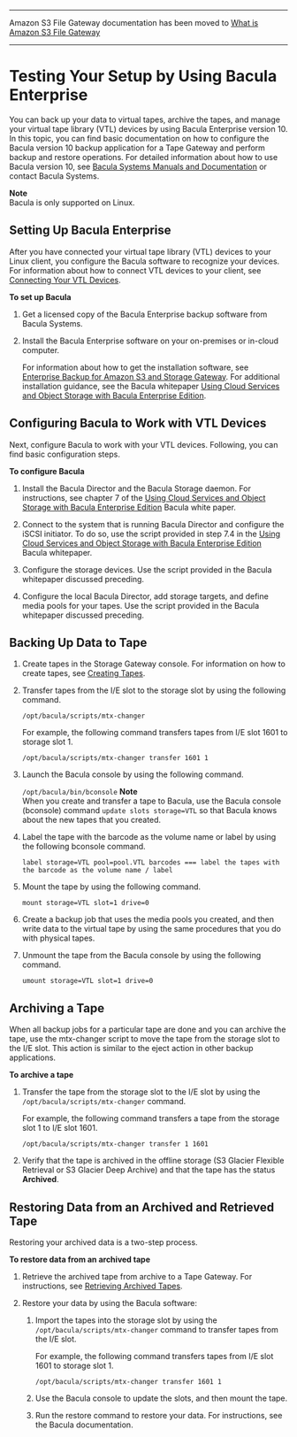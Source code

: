 --------

Amazon S3 File Gateway documentation has been moved to [What is Amazon S3 File Gateway](https://docs.aws.amazon.com/filegateway/latest/files3/WhatIsStorageGateway.html)

--------

# Testing Your Setup by Using Bacula Enterprise<a name="backup-bacula"></a>

You can back up your data to virtual tapes, archive the tapes, and manage your virtual tape library \(VTL\) devices by using Bacula Enterprise version 10\. In this topic, you can find basic documentation on how to configure the Bacula version 10 backup application for a Tape Gateway and perform backup and restore operations\. For detailed information about how to use Bacula version 10, see [Bacula Systems Manuals and Documentation](https://www.baculasystems.com/bacula-systems-documentation-datasheet) or contact Bacula Systems\.

**Note**  
Bacula is only supported on Linux\.

## Setting Up Bacula Enterprise<a name="bacular-setup"></a>

After you have connected your virtual tape library \(VTL\) devices to your Linux client, you configure the Bacula software to recognize your devices\. For information about how to connect VTL devices to your client, see [Connecting Your VTL Devices](GettingStarted-create-tape-gateway.md#GettingStartedAccessTapesVTL)\.

**To set up Bacula**

1. Get a licensed copy of the Bacula Enterprise backup software from Bacula Systems\.

1. Install the Bacula Enterprise software on your on\-premises or in\-cloud computer\. 

   For information about how to get the installation software, see [Enterprise Backup for Amazon S3 and Storage Gateway](https://www.baculasystems.com/corporate-data-backup-software-solutions/enterprise-backup-for-amazon-s3)\. For additional installation guidance, see the Bacula whitepaper [Using Cloud Services and Object Storage with Bacula Enterprise Edition](https://www.baculasystems.com/wp-content/uploads/ObjectStorage_Bacula_Enterprise.pdf)\.

## Configuring Bacula to Work with VTL Devices<a name="bacula-configure"></a>

Next, configure Bacula to work with your VTL devices\. Following, you can find basic configuration steps\.

**To configure Bacula**

1. Install the Bacula Director and the Bacula Storage daemon\. For instructions, see chapter 7 of the [Using Cloud Services and Object Storage with Bacula Enterprise Edition](https://www.baculasystems.com/wp-content/uploads/ObjectStorage_Bacula_Enterprise.pdf) Bacula white paper\.

1. Connect to the system that is running Bacula Director and configure the iSCSI initiator\. To do so, use the script provided in step 7\.4 in the [Using Cloud Services and Object Storage with Bacula Enterprise Edition](https://www.baculasystems.com/wp-content/uploads/ObjectStorage_Bacula_Enterprise.pdf) Bacula whitepaper\.

1. Configure the storage devices\. Use the script provided in the Bacula whitepaper discussed preceding\.

1. Configure the local Bacula Director, add storage targets, and define media pools for your tapes\. Use the script provided in the Bacula whitepaper discussed preceding\.

## Backing Up Data to Tape<a name="bacula-backup-data"></a>

1. Create tapes in the Storage Gateway console\. For information on how to create tapes, see [Creating Tapes](GettingStartedCreateTapes.md)\. 

1. Transfer tapes from the I/E slot to the storage slot by using the following command\.

   `/opt/bacula/scripts/mtx-changer`

   For example, the following command transfers tapes from I/E slot 1601 to storage slot 1\.

   `/opt/bacula/scripts/mtx-changer transfer 1601 1`

1. Launch the Bacula console by using the following command\.

   `/opt/bacula/bin/bconsole`
**Note**  
When you create and transfer a tape to Bacula, use the Bacula console \(bconsole\) command `update slots storage=VTL` so that Bacula knows about the new tapes that you created\.

1. Label the tape with the barcode as the volume name or label by using the following bconsole command\.

   `label storage=VTL pool=pool.VTL barcodes === label the tapes with the barcode as the volume name / label`

1. Mount the tape by using the following command\.

   `mount storage=VTL slot=1 drive=0`

1. Create a backup job that uses the media pools you created, and then write data to the virtual tape by using the same procedures that you do with physical tapes\. 

1. Unmount the tape from the Bacula console by using the following command\.

   `umount storage=VTL slot=1 drive=0`

## Archiving a Tape<a name="bacula-archive-tape"></a>

When all backup jobs for a particular tape are done and you can archive the tape, use the mtx\-changer script to move the tape from the storage slot to the I/E slot\. This action is similar to the eject action in other backup applications\.

**To archive a tape**

1. Transfer the tape from the storage slot to the I/E slot by using the `/opt/bacula/scripts/mtx-changer` command\. 

   For example, the following command transfers a tape from the storage slot 1 to I/E slot 1601\. 

   `/opt/bacula/scripts/mtx-changer transfer 1 1601`

1. Verify that the tape is archived in the offline storage \(S3 Glacier Flexible Retrieval or S3 Glacier Deep Archive\) and that the tape has the status **Archived**\.

## Restoring Data from an Archived and Retrieved Tape<a name="bacula-retrieve-from-archive"></a>

Restoring your archived data is a two\-step process\.

**To restore data from an archived tape**

1. Retrieve the archived tape from archive to a Tape Gateway\. For instructions, see [Retrieving Archived Tapes](managing-gateway-vtl.md#retrieving-archived-tapes-vtl)\.

1. Restore your data by using the Bacula software: 

   1. Import the tapes into the storage slot by using the `/opt/bacula/scripts/mtx-changer` command to transfer tapes from the I/E slot\.

      For example, the following command transfers tapes from I/E slot 1601 to storage slot 1\.

       `/opt/bacula/scripts/mtx-changer transfer 1601 1`

   1. Use the Bacula console to update the slots, and then mount the tape\.

   1. Run the restore command to restore your data\. For instructions, see the Bacula documentation\.